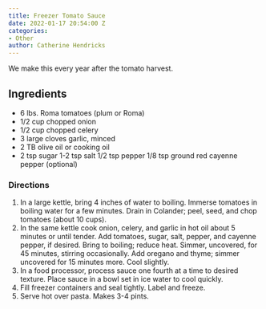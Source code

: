 ```yaml
---
title: Freezer Tomato Sauce
date: 2022-01-17 20:54:00 Z
categories:
- Other
author: Catherine Hendricks
---
```


We make this every year after the tomato harvest. 

## Ingredients
* 6 lbs. Roma tomatoes (plum or Roma)
* 1/2 cup chopped onion
* 1/2 cup chopped celery
* 3 large cloves garlic, minced
* 2 TB olive oil or cooking oil
* 2 tsp sugar
1-2 tsp salt
1/2 tsp pepper
1/8 tsp ground red cayenne pepper (optional)

### Directions
1. In a large kettle, bring 4 inches of water to boiling. Immerse tomatoes in boiling water for a few minutes. Drain in Colander; peel, seed, and chop tomatoes (about 10 cups). 
2. In the same kettle cook onion, celery, and garlic in hot oil about 5 minutes or until tender. Add tomatoes, sugar, salt, pepper, and cayenne pepper, if desired. Bring to boiling; reduce heat. Simmer, uncovered, for 45 minutes, stirring occasionally. Add oregano and thyme; simmer uncovered for 15 minutes more. Cool slightly. 
3. In a food processor, process sauce one fourth at a time to desired texture. Place sauce in a bowl set in ice water to cool quickly. 
4. Fill freezer containers and seal tightly. Label and freeze. 
5. Serve hot over pasta. Makes 3-4 pints. 

